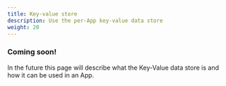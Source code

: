 ```yaml
---
title: Key-value store
description: Use the per-App key-value data store
weight: 20
---
```


### Coming soon!
In the future this page will describe what the Key-Value data store is and how it can be used in an App.
